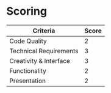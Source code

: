 # Scoring

| Criteria               | Score |
| ---------------------- | ----- |
| Code Quality           | 2     |
| Technical Requirements | 3     |
| Creativity & Interface | 3     |
| Functionality          | 2     |
| Presentation           | 2     |